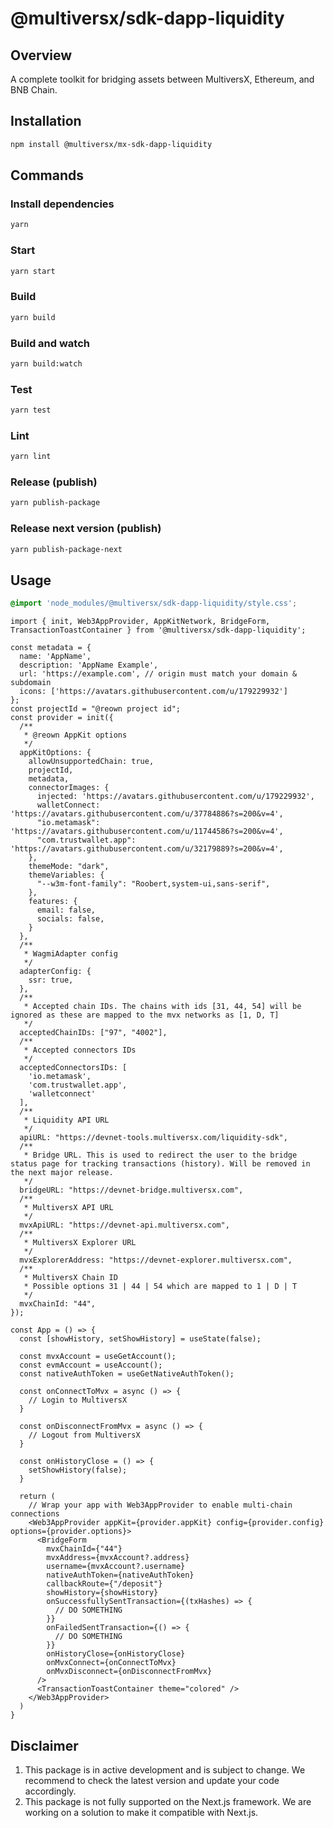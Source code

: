 # @multiversx/sdk-dapp-liquidity

## Overview

A complete toolkit for bridging assets between MultiversX, Ethereum, and BNB Chain.

## Installation

```bash
npm install @multiversx/mx-sdk-dapp-liquidity
```

## Commands

### Install dependencies

```bash
yarn
```

### Start

```bash
yarn start
```

### Build

```bash
yarn build
```

### Build and watch

```bash
yarn build:watch
```

### Test

```bash
yarn test
```

### Lint

```bash
yarn lint
```

### Release (publish)

```bash
yarn publish-package
```

### Release next version (publish)

```bash
yarn publish-package-next
```

## Usage

```css
@import 'node_modules/@multiversx/sdk-dapp-liquidity/style.css';
```

```tsx
import { init, Web3AppProvider, AppKitNetwork, BridgeForm, TransactionToastContainer } from '@multiversx/sdk-dapp-liquidity';

const metadata = {
  name: 'AppName',
  description: 'AppName Example',
  url: 'https://example.com', // origin must match your domain & subdomain
  icons: ['https://avatars.githubusercontent.com/u/179229932']
};
const projectId = "@reown project id";
const provider = init({
  /**
   * @reown AppKit options
   */
  appKitOptions: {
    allowUnsupportedChain: true,
    projectId,
    metadata,
    connectorImages: {
      injected: 'https://avatars.githubusercontent.com/u/179229932',
      walletConnect: 'https://avatars.githubusercontent.com/u/37784886?s=200&v=4',
      "io.metamask": 'https://avatars.githubusercontent.com/u/11744586?s=200&v=4',
      "com.trustwallet.app": 'https://avatars.githubusercontent.com/u/32179889?s=200&v=4',
    },
    themeMode: "dark",
    themeVariables: {
      "--w3m-font-family": "Roobert,system-ui,sans-serif",
    },
    features: {
      email: false,
      socials: false,
    }
  },
  /**
   * WagmiAdapter config
   */
  adapterConfig: {
    ssr: true,
  },
  /**
   * Accepted chain IDs. The chains with ids [31, 44, 54] will be ignored as these are mapped to the mvx networks as [1, D, T]
   */
  acceptedChainIDs: ["97", "4002"],
  /**
   * Accepted connectors IDs
   */
  acceptedConnectorsIDs: [
    'io.metamask',
    'com.trustwallet.app',
    'walletconnect'
  ],
  /**
   * Liquidity API URL
   */
  apiURL: "https://devnet-tools.multiversx.com/liquidity-sdk",
  /**
   * Bridge URL. This is used to redirect the user to the bridge status page for tracking transactions (history). Will be removed in the next major release.
   */
  bridgeURL: "https://devnet-bridge.multiversx.com",
  /**
   * MultiversX API URL
   */
  mvxApiURL: "https://devnet-api.multiversx.com",
  /**
   * MultiversX Explorer URL
   */
  mvxExplorerAddress: "https://devnet-explorer.multiversx.com",
  /**
   * MultiversX Chain ID
   * Possible options 31 | 44 | 54 which are mapped to 1 | D | T
   */
  mvxChainId: "44",
});

const App = () => {
  const [showHistory, setShowHistory] = useState(false);
  
  const mvxAccount = useGetAccount();
  const evmAccount = useAccount();
  const nativeAuthToken = useGetNativeAuthToken();

  const onConnectToMvx = async () => {
    // Login to MultiversX
  }
    
  const onDisconnectFromMvx = async () => {
    // Logout from MultiversX
  }
  
  const onHistoryClose = () => {
    setShowHistory(false);
  }
  
  return (
    // Wrap your app with Web3AppProvider to enable multi-chain connections
    <Web3AppProvider appKit={provider.appKit} config={provider.config} options={provider.options}>
      <BridgeForm
        mvxChainId={"44"}
        mvxAddress={mvxAccount?.address}
        username={mvxAccount?.username}
        nativeAuthToken={nativeAuthToken}
        callbackRoute={"/deposit"}
        showHistory={showHistory}
        onSuccessfullySentTransaction={(txHashes) => {
          // DO SOMETHING
        }}
        onFailedSentTransaction={() => {
          // DO SOMETHING
        }}
        onHistoryClose={onHistoryClose}
        onMvxConnect={onConnectToMvx}
        onMvxDisconnect={onDisconnectFromMvx}
      />
      <TransactionToastContainer theme="colored" />
    </Web3AppProvider>
  )
}
```

## Disclaimer

1. This package is in active development and is subject to change. We recommend to check the latest version and update your code accordingly.
2. This package is not fully supported on the Next.js framework. We are working on a solution to make it compatible with Next.js.
